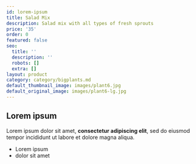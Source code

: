 ```yaml
---
id: lorem-ipsum
title: Salad Mix
description: Salad mix with all types of fresh sprouts
price: '35'
order: 0
featured: false
seo:
  title: ''
  description: ''
  robots: []
  extra: []
layout: product
category: category/bigplants.md
default_thumbnail_image: images/plant6.jpg
default_original_image: images/plant6-lg.jpg
---
```

## Lorem ipsum

Lorem ipsum dolor sit amet, **consectetur adipiscing elit**, sed do eiusmod tempor incididunt ut labore et dolore magna aliqua.

- Lorem ipsum
- dolor sit amet